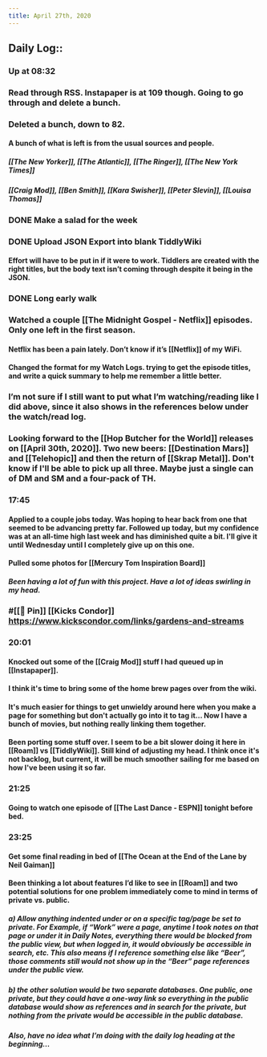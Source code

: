 ```yaml
---
title: April 27th, 2020
---
```


## Daily Log::
### Up at 08:32

### Read through RSS. Instapaper is at 109 though. Going to go through and delete a bunch. 

### Deleted a bunch, down to 82. 
#### A bunch of what is left is from the usual sources and people. 
##### [[The New Yorker]], [[The Atlantic]], [[The Ringer]], [[The New York Times]]

##### [[Craig Mod]], [[Ben Smith]], [[Kara Swisher]], [[Peter Slevin]], [[Louisa Thomas]]

### DONE Make a salad for the week

### DONE Upload JSON Export into blank TiddlyWiki
#### Effort will have to be put in if it were to work. Tiddlers are created with the right titles, but the body text isn’t coming through despite it being in the JSON. 

### DONE Long early walk 

### Watched a couple [[The Midnight Gospel - Netflix]] episodes. Only one left in the first season. 
#### Netflix has been a pain lately. Don’t know if it’s [[Netflix]] of my WiFi. 

#### Changed the format for my Watch Logs. trying to get the episode titles, and write a quick summary to help me remember a little better. 

### I’m not sure if I still want to put what I’m watching/reading like I did above, since it also shows in the references below under the watch/read log. 

### Looking forward to the [[Hop Butcher for the World]] releases on [[April 30th, 2020]]. Two new beers: [[Destination Mars]] and [[Telehopic]] and then the return of [[Skrap Metal]]. Don't know if I'll be able to pick up all three. Maybe just a single can of DM and SM and a four-pack of TH.

### 17:45
#### Applied to a couple jobs today. Was hoping to hear back from one that seemed to be advancing pretty far. Followed up today, but my confidence was at an all-time high last week and has diminished quite a bit. I'll give it until Wednesday until I completely give up on this one.

#### Pulled some photos for [[Mercury Tom Inspiration Board]]
##### Been having a lot of fun with this project. Have a lot of ideas swirling in my head.

### #[[📌 Pin]] [[Kicks Condor]] https://www.kickscondor.com/links/gardens-and-streams

### 20:01
#### Knocked out some of the [[Craig Mod]] stuff I had queued up in [[Instapaper]].

#### I think it's time to bring some of the home brew pages over from the wiki.

#### It's much easier for things to get unwieldy around here when you make a page for something but don't actually go into it to tag it... Now I have a bunch of movies, but nothing really linking them together.

#### Been porting some stuff over. I seem to be a bit slower doing it here in [[Roam]] vs [[TiddlyWiki]]. Still kind of adjusting my head. I think once it's not backlog, but current, it will be much smoother sailing for me based on how I've been using it so far.

### 21:25
#### Going to watch one episode of [[The Last Dance - ESPN]] tonight before bed.

### 23:25
#### Get some final reading in bed of [[The Ocean at the End of the Lane by Neil Gaiman]]

#### Been thinking a lot about features I’d like to see in [[Roam]] and two potential solutions for one problem immediately come to mind in terms of private vs. public. 
##### a) Allow anything indented under or on a specific tag/page be set to private. For Example, if “Work” were a page, anytime I took notes on that page or under it in Daily Notes, everything there would be blocked from the public view, but when logged in, it would obviously be accessible in search, etc. This also means if I reference something else like “Beer”, those comments still would not show up in the “Beer” page references under the public view. 

##### b) the other solution would be two separate databases. One public, one private, but they could have a one-way link  so everything in the public database would show as references and in search for the private, but nothing from the private would be accessible in the public database. 

##### Also, have no idea what I’m doing with the daily log heading at the beginning... 
